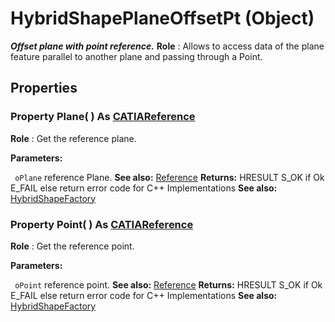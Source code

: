 # HybridShapePlaneOffsetPt (Object)

**_Offset plane with point reference._**
**Role** : Allows to access data of the plane feature parallel to another plane and passing through a Point.

## Properties

### Property **Plane**( ) As [CATIAReference](../InfInterfaces/interface_Reference_17481.md)

**Role** : Get the reference plane.

**Parameters:**

` oPlane`      reference Plane.
**See also:**      [Reference](../InfInterfaces/interface_Reference_17481.md) **Returns:**      HRESULT S_OK if Ok E_FAIL else return error code for C++ Implementations  **See also:**      [HybridShapeFactory](../GSMInterfaces/interface_HybridShapeFactory_68680.md) 
### Property **Point**( ) As [CATIAReference](../InfInterfaces/interface_Reference_17481.md)

**Role** : Get the reference point.

**Parameters:**

` oPoint`      reference point.
**See also:**      [Reference](../InfInterfaces/interface_Reference_17481.md) **Returns:**      HRESULT S_OK if Ok E_FAIL else return error code for C++ Implementations  **See also:**      [HybridShapeFactory](../GSMInterfaces/interface_HybridShapeFactory_68680.md)